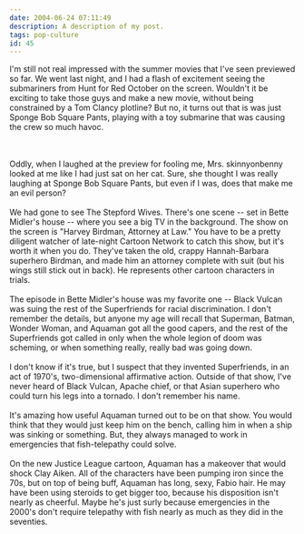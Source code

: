 ```yaml
---
date: 2004-06-24 07:11:49
description: A description of my post.
tags: pop-culture
id: 45
---
```

I'm still not real impressed with the summer movies that I've seen previewed so far.  We went last night, and I had a flash of excitement seeing the submariners from Hunt for Red October on the screen.  Wouldn't it be exciting to take those guys and make a new movie, without being constrained by a Tom Clancy plotline?  But no, it turns out that is was just Sponge Bob Square Pants, playing with a toy submarine that was causing the crew so much havoc.
<!--more--><br /><br />Oddly, when I laughed at the preview for fooling me, Mrs. skinnyonbenny looked at me like I had just sat on her cat.  Sure, she thought I was really laughing at Sponge Bob Square Pants, but even if I was, does that make me an evil person?<br />
<br />
We had gone to see The Stepford Wives.  There's one scene -- set in Bette Midler's house -- where you see a big TV in the background.  The show on the screen is "Harvey Birdman, Attorney at Law."  You have to be a pretty diligent watcher of late-night Cartoon Network to catch this show, but it's worth it when you do.  They've taken the old, crappy Hannah-Barbara superhero Birdman, and made him an attorney complete with suit (but his wings still stick out in back).  He represents other cartoon characters in trials.<br />
<br />
The episode in Bette Midler's house was my favorite one -- Black Vulcan was suing the rest of the Superfriends for racial discrimination.  I don't remember the details, but anyone my age will recall that Superman, Batman, Wonder Woman, and Aquaman got all the good capers, and the rest of the Superfriends got called in only when the whole legion of doom was scheming, or when something really, really bad was going down.<br />
<br />
I don't know if it's true, but I suspect that they invented Superfriends, in an act of 1970's, two-dimensional affirmative action.  Outside of that show, I've never heard of Black Vulcan, Apache chief, or that Asian superhero who could turn his legs into a tornado.  I don't remember his name.<br />
<br />
It's amazing how useful Aquaman turned out to be on that show.  You would think that they would just keep him on the bench, calling him in when a ship was sinking or something.  But, they always managed to work in emergencies that fish-telepathy could solve.<br />
<br />
On the new Justice League cartoon, Aquaman has a makeover that would shock Clay Aiken.  All of the characters have been pumping iron since the 70s, but on top of being buff, Aquaman has long, sexy, Fabio hair.  He may have been using steroids to get bigger too, because his disposition isn't nearly as cheerful.  Maybe he's just surly because emergencies in the 2000's don't require telepathy with fish nearly as much as they did in the seventies.<br />

